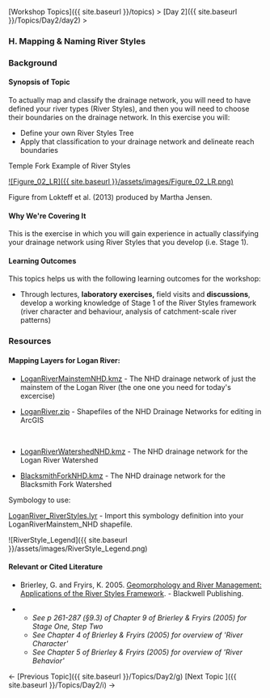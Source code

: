 [Workshop Topics]({{ site.baseurl }}/topics)‎ > ‎[Day 2]({{ site.baseurl }}/Topics/Day2/day2)‎ >

### H. Mapping & Naming River Styles



### Background

#### Synopsis of Topic

To actually map and classify the drainage network, you will need to have defined your river types (River Styles), and then you will need to choose their boundaries on the drainage network. In this exercise you will:

- Define your own River Styles Tree
- Apply that classification to your drainage network and delineate reach boundaries



Temple Fork Example of River Styles

[![Figure_02_LR]({{ site.baseurl }}/assets/images/Figure_02_LR.png)](https://06a8da89-a-2d9a1e61-s-sites.googlegroups.com/a/joewheaton.org/riverstyles/workshop-topics/restoration-conservation-regulations-tuesday/h-LandscapeConnectivity/Figure_02_LR.png?attachauth=ANoY7cr3dbZa6H72PaBObh95v0rklY2olDOPat7-wtunEfuaCCjMy8XKSIm8x9CXaqgF-33HdVMPVsdndq0yhY1Yi1NIMbIcnFVZPgFt3fEStGKqUjdNdCQ4OOhaAQ3wfLV-I16kyT1fUSVcStEfiVZTVCCONRVQ7LieSmpSuhe2iGUjJeueWNf7JE2mKvRN2ZfU3u7-8gC1jVtED3rtPjZjQHNdI_aHvgoZw4wtDZ4PeGp5uyOb92opA3pZzQdvLjdf0HJE6mWeDV1bhffe-H8C9ZcuHoNwVWDoaKeMJZcdyQ1Uo5YhEAFjDzQltAM_l626GUguSo8bXrcg-yrn6hfRjfp3hPQirA%3D%3D&attredirects=0)


Figure from Lokteff et al. (2013) produced by Martha Jensen.

#### Why We're Covering It

This is the exercise in which you will gain experience in actually classifying your drainage network using River Styles that you develop (i.e. Stage 1). 

 

#### Learning Outcomes

This topics helps us with the following learning outcomes for the workshop:

- Through lectures, **laboratory exercises,** field visits and **discussions**, develop a working knowledge of Stage 1 of the River Styles framework (river character and behaviour, analysis of catchment-scale river patterns)

### Resources

#### Mapping Layers for Logan River:

- [LoganRiverMainstemNHD.kmz](http://etal.usu.edu/Workshops/RiverStyles/2013/Excercises/Day2/LoganRiverMainstemNHD.kmz) - The NHD drainage network of just the mainstem of the Logan River (the one one you need for today's excercise)

- [LoganRiver.zip](http://etal.usu.edu/Workshops/RiverStyles/2013/Excercises/Day2/LoganRiver.zip) - Shapefiles of the NHD Drainage Networks for editing in ArcGIS

  ​

- [LoganRiverWatershedNHD.kmz](http://etal.usu.edu/Workshops/RiverStyles/2013/Excercises/Day2/LoganRiverWatershedNHD.kmz) - The NHD drainage network for the Logan River Watershed

- [BlacksmithForkNHD.kmz](http://etal.usu.edu/Workshops/RiverStyles/2013/Excercises/Day2/BlacksmithForkNHD.kmz) - The NHD drainage network for the Blacksmith Fork Watershed

Symbology to use:

[LoganRiver_RiverStyles.lyr](http://etal.usu.edu/Workshops/RiverStyles/2013/Excercises/Day2/LoganRiver_RiverStyles.lyr) - Import this symbology definition into your LoganRiverMainstem_NHD shapefile.

![RiverStyle_Legend]({{ site.baseurl }}/assets/images/RiverStyle_Legend.png)



#### Relevant or Cited Literature

- Brierley, G. and Fryirs, K. 2005. [Geomorphology and River Management: Applications of the River Styles Framework](http://www.wiley.com/WileyCDA/WileyTitle/productCd-1405115165.html). - Blackwell Publishing.

- - *See p 261-287 (§9.3) of Chapter 9 of Brierley & Fryirs (2005) for Stage One, Step Two*
  - *See Chapter 4 of Brierley & Fryirs (2005) for overview of 'River Character'*
  - *See Chapter 5 of Brierley & Fryirs (2005) for overview of 'River Behavior'*



← [Previous Topic]({{ site.baseurl }}/Topics/Day2/g)                [Next Topic ]({{ site.baseurl }}/Topics/Day2/i)   →